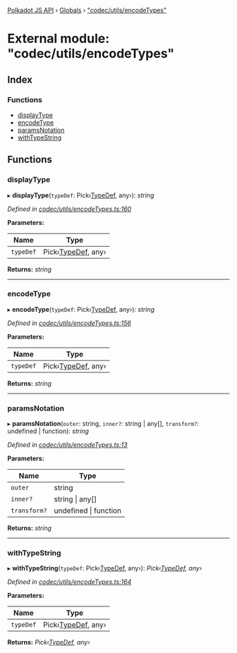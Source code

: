 [Polkadot JS API](../README.md) › [Globals](../globals.md) › ["codec/utils/encodeTypes"](_codec_utils_encodetypes_.md)

# External module: "codec/utils/encodeTypes"

## Index

### Functions

* [displayType](_codec_utils_encodetypes_.md#displaytype)
* [encodeType](_codec_utils_encodetypes_.md#encodetype)
* [paramsNotation](_codec_utils_encodetypes_.md#paramsnotation)
* [withTypeString](_codec_utils_encodetypes_.md#withtypestring)

## Functions

###  displayType

▸ **displayType**(`typeDef`: Pick‹[TypeDef](../interfaces/_codec_create_types_.typedef.md), any›): *string*

*Defined in [codec/utils/encodeTypes.ts:160](https://github.com/polkadot-js/api/blob/4ec6a0f9b8/packages/types/src/codec/utils/encodeTypes.ts#L160)*

**Parameters:**

Name | Type |
------ | ------ |
`typeDef` | Pick‹[TypeDef](../interfaces/_codec_create_types_.typedef.md), any› |

**Returns:** *string*

___

###  encodeType

▸ **encodeType**(`typeDef`: Pick‹[TypeDef](../interfaces/_codec_create_types_.typedef.md), any›): *string*

*Defined in [codec/utils/encodeTypes.ts:156](https://github.com/polkadot-js/api/blob/4ec6a0f9b8/packages/types/src/codec/utils/encodeTypes.ts#L156)*

**Parameters:**

Name | Type |
------ | ------ |
`typeDef` | Pick‹[TypeDef](../interfaces/_codec_create_types_.typedef.md), any› |

**Returns:** *string*

___

###  paramsNotation

▸ **paramsNotation**(`outer`: string, `inner?`: string | any[], `transform?`: undefined | function): *string*

*Defined in [codec/utils/encodeTypes.ts:13](https://github.com/polkadot-js/api/blob/4ec6a0f9b8/packages/types/src/codec/utils/encodeTypes.ts#L13)*

**Parameters:**

Name | Type |
------ | ------ |
`outer` | string |
`inner?` | string &#124; any[] |
`transform?` | undefined &#124; function |

**Returns:** *string*

___

###  withTypeString

▸ **withTypeString**(`typeDef`: Pick‹[TypeDef](../interfaces/_codec_create_types_.typedef.md), any›): *Pick‹[TypeDef](../interfaces/_codec_create_types_.typedef.md), any›*

*Defined in [codec/utils/encodeTypes.ts:164](https://github.com/polkadot-js/api/blob/4ec6a0f9b8/packages/types/src/codec/utils/encodeTypes.ts#L164)*

**Parameters:**

Name | Type |
------ | ------ |
`typeDef` | Pick‹[TypeDef](../interfaces/_codec_create_types_.typedef.md), any› |

**Returns:** *Pick‹[TypeDef](../interfaces/_codec_create_types_.typedef.md), any›*

